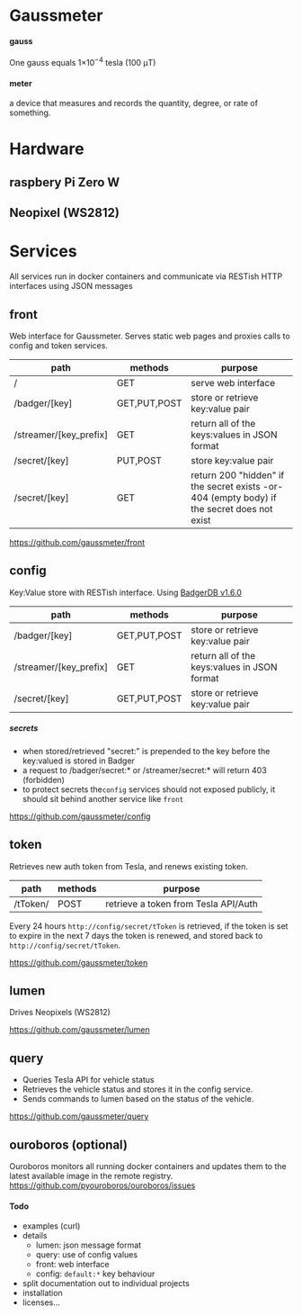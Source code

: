 
# Gaussmeter

#### gauss
One gauss equals 1×10<sup>−4</sup> tesla (100 μT)

#### meter
a device that measures and records the quantity, degree, or rate of something.

# Hardware

## raspbery Pi Zero W

## Neopixel (WS2812)


# Services
All services run in docker containers and communicate via RESTish HTTP interfaces using JSON messages

## front

Web interface for Gaussmeter. Serves static web pages and proxies calls to config and token services.

|path|methods|purpose|
|---|---|---|
|/| GET|serve web interface|
|/badger/[key]|GET,PUT,POST|store or retrieve key:value pair|
|/streamer/[key_prefix]|GET|return all of the keys:values in JSON format|
|/secret/[key]|PUT,POST|store key:value pair|
|/secret/[key]|GET|return 200 "hidden" if the secret exists -or- 404 (empty body) if the secret does not exist

https://github.com/gaussmeter/front

## config

Key:Value store with RESTish interface. Using [BadgerDB v1.6.0](https://github.com/dgraph-io/badger/tree/v1.6.0)

|path|methods|purpose|
|---|---|---|
|/badger/[key]|GET,PUT,POST|store or retrieve key:value pair|
|/streamer/[key_prefix]|GET|return all of the keys:values in JSON format|
|/secret/[key]|GET,PUT,POST|store or retrieve key:value pair|

##### secrets
- when stored/retrieved "secret:" is prepended to the key before the key:valued is stored in Badger 
- a request to /badger/secret:* or /streamer/secret:* will return 403 (forbidden)
- to protect secrets the`config` services should not exposed publicly, it should sit behind another service like `front`

https://github.com/gaussmeter/config

## token

Retrieves new auth token from Tesla, and renews existing token.

|path|methods|purpose|
|---|---|---|
|/tToken/|POST|retrieve a token from Tesla API/Auth|

Every 24 hours `http://config/secret/tToken` is retrieved, if the token is set to expire in the next 7 days the token is renewed, and stored back to `http://config/secret/tToken`. 

https://github.com/gaussmeter/token

## lumen

Drives Neopixels (WS2812)

https://github.com/gaussmeter/lumen

## query

 - Queries Tesla API for vehicle status 
 - Retrieves the vehicle status and stores it in the config service.  
 - Sends commands to lumen based on the status of the vehicle.

https://github.com/gaussmeter/query

## ouroboros (optional)
Ouroboros monitors all running docker containers and updates them to the latest available image in the remote registry. 
https://github.com/pyouroboros/ouroboros/issues

#### Todo
- examples (curl)
- details
  - lumen: json message format
  - query: use of config values
  - front: web interface
  - config: `default:*` key behaviour
- split documentation out to individual projects 
- installation
- licenses... 


